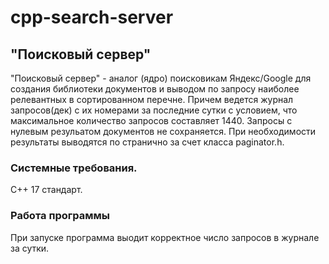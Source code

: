 # cpp-search-server
## "Поисковый сервер"

"Поисковый сервер" - аналог (ядро) поисковикам Яндекс/Google для создания библиотеки документов и выводом по запросу наиболее релевантных в сортированном перечне. Причем ведется журнал запросов(дек) с их номерами за последние сутки с условием, что максимальное количество запросов составляет 1440. Запросы с нулевым резульатом документов не сохраняется. При необходимости результаты выводятся по странично за счет класса paginator.h. 

### Системные требования.

C++ 17 стандарт.

### Работа программы

При запуске программа выодит корректное число запросов в журнале за сутки. 
